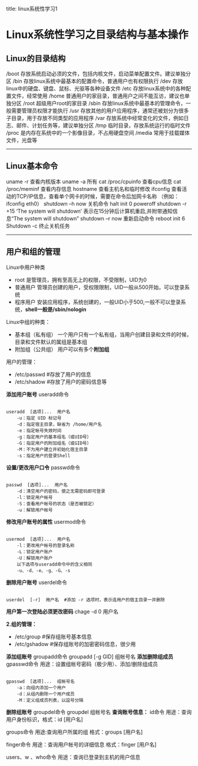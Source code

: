 title: linux系统性学习1 

#  Linux系统性学习之目录结构与基本操作 
##  Linux的目录结构 
/boot	存放系统启动必须的文件，包括内核文件，启动菜单配置文件。建议单独分区
/bin	存放linux系统中最基本的配置命令，普通用户也有权限执行
/dev	存放linux中的硬盘、键盘、鼠标、光驱等各种设备文件
/etc	存放linux系统中的各种配置文件，经常使用
/home	普通用户的家目录，普通用户之间不能互访，建议也单独分区
/root	超级用户root的家目录
/sbin	存放linux系统中最基本的管理命令，一般需要管理员权限才能执行
/usr	存放其他的用户应用程序，通常还被划分为很多子目录，用于存放不同类型的应用程序
/var	存放系统中经常变化的文件，例如日志、邮件、计划任务等，建议单独分区
/tmp	临时目录，存放系统运行的临时文件
/proc	是内存在系统中的一个影像目录，不占用硬盘空间
/media	常用于挂载媒体文件，光盘等

----

##  Linux基本命令 
uname -r	查看内核版本
uname -a	所有
cat /proc/cpuinfo	查看cpu信息
cat /proc/meminf	查看内存信息
hostname	查看主机名和临时修改
ifconfig	查看活动的TCP/IP信息，查看单个网卡的时候，需要在命令后加网卡名称 （例如：ifconfig eth0）
shutdown –h now	关机命令
halt
init 0
poweroff
shutdown -r +15 ‘The system will shutdown’	表示在15分钟后计算机重启,并附带通知信息“The system will shutdown”
shutdown –r now	重新启动命令
reboot
init 6
Shutdown -c	终止关机任务


----
##  用户和组的管理  
Linux中用户种类
  * root	是管理员，拥有至高无上的权限，不受限制，UID为0
  * 普通用户	管理员创建的用户，受权限限制，UID一般从500开始，可以登录系统
  * 程序用户	安装应用程序，系统创建的，一般UID小于500,一般不可以登录系统，**shell一般是/sbin/nologin**

Linux中组的种类：
  * 基本组（私有组）	一个用户只有一个私有组，当用户创建目录和文件的时候，目录和文件默认的属组是基本组
  * 附加组（公共组）	用户可以有多个**附加组**

用户的管理：
  * /etc/passwd   #存放了用户的信息
  * /etc/shadow   #存放了用户的密码信息等

**添加用户账号**
useradd命令
```

useradd  [选项]...  用户名   
    -u：指定 UID 标记号
    -d：指定宿主目录，缺省为 /home/用户名
    -e：指定帐号失效时间
    -g：指定用户的基本组名（或UID号）
    -G：指定用户的附加组名（或GID号）
    -M：不为用户建立并初始化宿主目录
    -s：指定用户的登录Shell

```
**设置/更改用户口令**
passwd命令
```

passwd  [选项]...  用户名
    -d：清空用户的密码，使之无需密码即可登录
    -l：锁定用户帐号
    -S：查看用户帐号的状态（是否被锁定） 
    -u：解锁用户帐号

```

**修改用户账号的属性** 
usermod命令
```

usermod  [选项]...  用户名
    -l：更改用户帐号的登录名称
    -L：锁定用户账户
    -U：解锁用户账户
    以下选项与useradd命令中的含义相同
    -u、-d、-e、-g、-G、-s

```
**删除用户账号** 
userdel命令
```

userdel  [-r]  用户名  #添加 -r 选项时，表示连用户的宿主目录一并删除

```
**用户第一次登陆必须更改密码**
chage  -d  0  用户名   

**2.组的管理：**
  * /etc/group   #保存组账号基本信息
  * /etc/gshadow  #保存组账号的加密密码信息，很少用

**添加组账号**
groupadd命令
groupadd  [-g GID]  组帐号名
**添加删除组成员** 
gpasswd命令 
用途：设置组帐号密码（极少用）、添加/删除组成员
```

gpasswd  [选项]...  组帐号名
    -a：向组内添加一个用户
    -d：从组内删除一个用户成员
    -M：定义组成员列表，以逗号分隔

```
**删除组账号** 
groupdel命令
groupdel  组帐号名
**查询账号信息：**
id命令
用途：查询用户身份标识，格式：id  [用户名]

groups命令
用途:查询用户所属的组
格式：groups  [用户名]

finger命令
用途：查询用户帐号的详细信息
格式：finger  [用户名]

users、w 、who命令
用途：查询已登录到主机的用户信息

